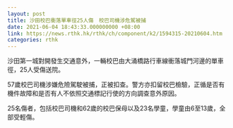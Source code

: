 ```yaml
---
layout: post
title: 沙田校巴衝落單車徑25人傷　校巴司機涉危駕被捕
date: 2021-06-04 18:43:33.000000000 +08:00
link: https://news.rthk.hk/rthk/ch/component/k2/1594315-20210604.htm
categories: rthk
---
```


沙田第一城對開發生交通意外，一輛校巴由大涌橋路行車線衝落城門河邊的單車徑，25人受傷送院。

57歲校巴司機涉嫌危險駕駛被捕，正被扣查。警方亦扣留校巴檢驗，正循是否有機件故障和是否有人不依照交通標記行使的方向調查意外原因。

25名傷者，包括校巴司機和62歲的校巴保母以及23名學童，學童由6至13歲，全部受輕傷。
